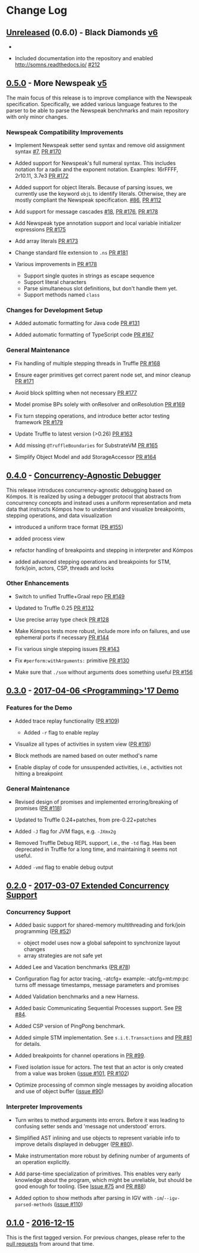 # Change Log

## [Unreleased] \(0.6.0\) - Black Diamonds [v6]

  - 

  - Included documentation into the repository and enabled http://somns.readthedocs.io/ [\#212](https://github.com/smarr/SOMns/pull/212)

## [0.5.0] - More Newspeak [v5]

The main focus of this release is to improve compliance with the Newspeak
specification. Specifically, we added various language features to the parser
to be able to parse the Newspeak benchmarks and main repository with only minor
changes.

### Newspeak Compatibility Improvements

 - Implement Newspeak setter send syntax and remove old assignment syntax [\#7](https://github.com/smarr/SOMns/issues/7), [PR #170](https://github.com/smarr/SOMns/pull/170)

 - Added support for Newspeak's full numeral syntax. This includes notation for
   a radix and the exponent notation. Examples: 16rFFFF, 2r10.11, 3.7e3 [PR #172](https://github.com/smarr/SOMns/pull/172)

 - Added support for object literals. Because of parsing issues, we currently
   use the keyword `objL` to identify literals. Otherwise, they are mostly
   compliant the Newspeak specification.
   [#86](https://github.com/smarr/SOMns/issues/86), [PR #112](https://github.com/smarr/SOMns/pull/112)
   
 - Add support for message cascades [\#18](https://github.com/smarr/SOMns/issues/18), [PR #176](https://github.com/smarr/SOMns/pull/176), [PR #178](https://github.com/smarr/SOMns/pull/178)

 - Add Newspeak type annotation support and local variable initializer expressions [PR #175](https://github.com/smarr/SOMns/pull/175)
 
 - Add array literals [PR #173](https://github.com/smarr/SOMns/pull/173)

 - Change standard file extension to `.ns` [PR #181](https://github.com/smarr/SOMns/pull/181)

 - Various improvements in [PR #178](https://github.com/smarr/SOMns/pull/178)
   - Support single quotes in strings as escape sequence
   - Support literal characters
   - Parse simultaneous slot definitions, but don't handle them yet.
   - Support methods named `class`

### Changes for Development Setup

  - Added automatic formatting for Java code [PR #131](https://github.com/smarr/SOMns/pull/131)
  
  - Added automatic formatting of TypeScript code [PR #167](https://github.com/smarr/SOMns/pull/167) 

### General Maintenance

  - Fix handling of multiple stepping threads in Truffle [PR #168](https://github.com/smarr/SOMns/pull/168)

  - Ensure eager primitives get correct parent node set, and minor cleanup [PR #171](https://github.com/smarr/SOMns/pull/171)

  - Avoid block splitting when not necessary [PR #177](https://github.com/smarr/SOMns/pull/177)

  - Model promise BPs solely with onResolver and onResolution [PR #169](https://github.com/smarr/SOMns/pull/169) 

  - Fix turn stepping operations, and introduce better actor testing framework [PR #179](https://github.com/smarr/SOMns/pull/179) 
  
  - Update Truffle to latest version \(\>0.26\) [PR #163](https://github.com/smarr/SOMns/pull/163)
  
  - Add missing `@TruffleBoundaries` for SubstrateVM [PR #165](https://github.com/smarr/SOMns/pull/165) 

  - Simplify Object Model and add StorageAccessor [PR #164](https://github.com/smarr/SOMns/pull/164) 

## [0.4.0] - [Concurrency-Agnostic Debugger][v4]

This release introduces concurrency-agnostic debugging based on Kómpos.
It is realized by using a debugger protocol that abstracts from concurrency 
concepts and instead uses a uniform representation and meta data that instructs
Kómpos how to understand and visualize breakpoints, stepping operations, and
data visualization

  - introduced a uniform trace format ([PR #155](https://github.com/smarr/SOMns/pull/155))
  
  - added process view
  
  - refactor handling of breakpoints and stepping in interpreter and Kómpos
  
  - added advanced stepping operations and breakpoints for STM, fork/join, actors, CSP, threads and locks

### Other Enhancements

  - Switch to unified Truffle+Graal repo [PR #149](https://github.com/smarr/SOMns/pull/149) 

  - Updated to Truffle 0.25 [PR #132](https://github.com/smarr/SOMns/pull/132)

  - Use precise array type check [PR #128](https://github.com/smarr/SOMns/pull/128)

  - Make Kómpos tests more robust, include more info on failures, and use ephemeral ports if necessary [PR #144](https://github.com/smarr/SOMns/pull/144)

  - Fix various single stepping issues [PR #143](https://github.com/smarr/SOMns/pull/143)

  - Fix `#perform:withArguments:` primitive [PR #130](https://github.com/smarr/SOMns/pull/130)

  - Make sure that `./som` without arguments does something useful [PR #156](https://github.com/smarr/SOMns/issues/156)
  
## [0.3.0] - [2017-04-06 &lt;Programming&gt;'17 Demo][v3]

### Features for the Demo

 - Added trace replay functionality ([PR #109](https://github.com/smarr/SOMns/pull/109))
   - Added `-r` flag to enable replay

 - Visualize all types of activities in system view ([PR #116](https://github.com/smarr/SOMns/pull/116))

 - Block methods are named based on outer method's name

 - Enable display of code for unsuspended activities, i.e., activities not
   hitting a breakpoint

### General Maintenance

 - Revised design of promises and implemented erroring/breaking of promises
   ([PR #118](https://github.com/smarr/SOMns/pull/118))

 - Updated to Truffle 0.24+patches, from pre-0.22+patches

 - Added `-J` flag for JVM flags, e.g. `-JXmx2g`

 - Removed Truffle Debug REPL support, i.e., the `-td` flag. Has been deprecated
   in Truffle for a long time, and maintaining it seems not useful.

 - Added `-vmd` flag to enable debug output

## [0.2.0] - [2017-03-07 Extended Concurrency Support][v2]

### Concurrency Support

 - Added basic support for shared-memory multithreading and fork/join
   programming ([PR #52](https://github.com/smarr/SOMns/pull/52))
   - object model uses now a global safepoint to synchronize layout changes
   - array strategies are not safe yet

 - Added Lee and Vacation benchmarks ([PR #78](https://github.com/smarr/SOMns/pull/78))

 - Configuration flag for actor tracing, -atcfg=<config>
   example: -atcfg=mt:mp:pc turns off message timestamps, message parameters and promises

 - Added Validation benchmarks and a new Harness.

 - Added basic Communicating Sequential Processes support.
   See [PR #84](https://github.com/smarr/SOMns/pull/88).

 - Added CSP version of PingPong benchmark.

 - Added simple STM implementation. See `s.i.t.Transactions` and [PR #81](https://github.com/smarr/SOMns/pull/81) for details.

 - Added breakpoints for channel operations in [PR #99](https://github.com/smarr/SOMns/pull/81).

 - Fixed isolation issue for actors. The test that an actor is only created
   from a value was broken ([issue #101](https://github.com/smarr/SOMns/issues/101), [PR #102](https://github.com/smarr/SOMns/pull/102))

 - Optimize processing of common single messages by avoiding allocation and
   use of object buffer ([issue #90](https://github.com/smarr/SOMns/pull/90))

### Interpreter Improvements

 - Turn writes to method arguments into errors. Before it was leading to
   confusing setter sends and 'message not understood' errors.

 - Simplified AST inlining and use objects to represent variable info to improve
   details displayed in debugger ([PR #80](https://github.com/smarr/SOMns/pull/80)).

 - Make instrumentation more robust by defining number of arguments of an
   operation explicitly.

 - Add parse-time specialization of primitives. This enables very early
   knowledge about the program, which might be unreliable, but should be good
   enough for tooling. (See [Issue #75](https://github.com/smarr/SOMns/issues/75) and [PR #88](https://github.com/smarr/SOMns/pull/88))

 - Added option to show methods after parsing in IGV with
   `-im`/`--igv-parsed-methods` ([issue #110](https://github.com/smarr/SOMns/pull/110))

## [0.1.0] - [2016-12-15][v1]

This is the first tagged version. For previous changes, please refer to the
[pull requests][OldPRs] from around that time.

[v6]: https://github.com/smarr/SOMns/milestone/7?closed=1
[v5]: https://github.com/smarr/SOMns/milestone/6?closed=1
[v4]: https://github.com/smarr/SOMns/milestone/5?closed=1
[v3]: https://github.com/smarr/SOMns/milestone/3?closed=1
[v2]: https://github.com/smarr/SOMns/milestone/2?closed=1
[v1]: https://github.com/smarr/SOMns/milestone/1?closed=1
[Unreleased]: https://github.com/smarr/SOMns/compare/v0.5.0...HEAD
[0.5.0]:      https://github.com/smarr/SOMns/compare/v0.4.0...v0.5.0
[0.4.0]:      https://github.com/smarr/SOMns/compare/v0.3.0...v0.4.0
[0.3.0]:      https://github.com/smarr/SOMns/compare/v0.2.0...v0.3.0
[0.2.0]:      https://github.com/smarr/SOMns/compare/v0.1.0...v0.2.0
[0.1.0]:      https://github.com/smarr/SOMns/releases/tag/v0.1.0
[OldPRs]:    https://github.com/smarr/SOMns/pulls?utf8=%E2%9C%93&q=is%3Apr%20is%3Aclosed%20created%3A2010-01-01..2016-12-15%20
